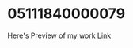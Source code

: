 # 05111840000079

Here's Preview of my work <a href="https://azhary86.github.io/05111840000079/">Link</a>
